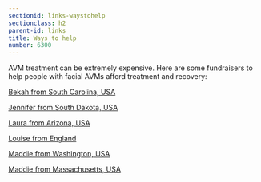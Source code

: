 ```yaml
---
sectionid: links-waystohelp
sectionclass: h2
parent-id: links
title: Ways to help
number: 6300
---
```


AVM treatment can be extremely expensive. Here are some fundraisers to help people with facial AVMs afford treatment and recovery:

<a href="https://www.gofundme.com/Surgery4Bekah">Bekah from South Carolina, USA</a>

<a href="https://www.gofundme.com/jenniferhiles">Jennifer from South Dakota, USA</a>

<a href="https://www.gofundme.com/surgeryforlaura">Laura from Arizona, USA</a>

<a href="https://www.gofundme.com/o1lqwc">Louise from England</a>

<a href="https://www.gofundme.com/k4b78cb8">Maddie from Washington, USA</a>

<a href="https://www.gofundme.com/55a5j6hw">Maddie from Massachusetts, USA</a>


